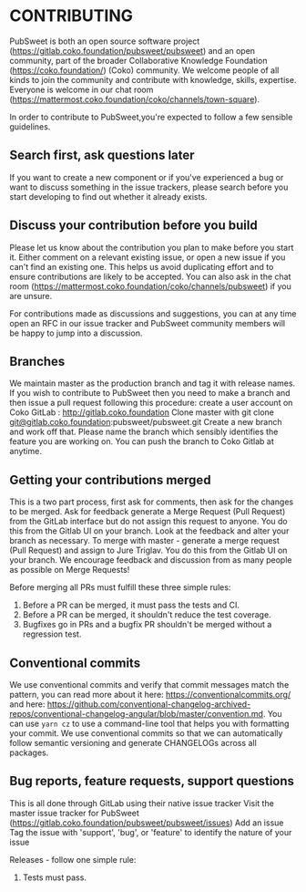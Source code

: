 # CONTRIBUTING

PubSweet is both an open source software project (https://gitlab.coko.foundation/pubsweet/pubsweet) and an open community, part of the broader Collaborative Knowledge Foundation (https://coko.foundation/) (Coko) community. We welcome people of all kinds to join the community and contribute with knowledge, skills, expertise. Everyone is welcome in our chat room (https://mattermost.coko.foundation/coko/channels/town-square).

In order to contribute to PubSweet,you're expected to follow a few sensible guidelines.

## Search first, ask questions later

If you want to create a new component or if you've experienced a bug or want to discuss something in the issue trackers, please search before you start developing to find out whether it already exists.

## Discuss your contribution before you build

Please let us know about the contribution you plan to make before you start it. Either comment on a relevant existing issue, or open a new issue if you can't find an existing one. This helps us avoid duplicating effort and to ensure contributions are likely to be accepted. You can also ask in the chat room (https://mattermost.coko.foundation/coko/channels/pubsweet) if you are unsure.

For contributions made as discussions and suggestions, you can at any time open an RFC in our issue tracker and PubSweet community members will be happy to jump into a discussion.

## Branches

We maintain master as the production branch and tag it with release names. If you wish to contribute to PubSweet then you need to make a branch and then issue a pull request following this procedure:
create a user account on Coko GitLab : http://gitlab.coko.foundation
Clone master with git clone git@gitlab.coko.foundation:pubsweet/pubsweet.git
Create a new branch and work off that. Please name the branch which sensibly identifies the feature you are working on. You can push the branch to Coko Gitlab at anytime.

## Getting your contributions merged

This is a two part process, first ask for comments, then ask for the changes to be merged.
Ask for feedback generate a Merge Request (Pull Request) from the GitLab interface but do not assign this request to anyone. You do this from the Gitlab
UI on your branch.
Look at the feedback and alter your branch as necessary.
To merge with master - generate a merge request (Pull Request) and assign to Jure Triglav. You do this from the Gitlab UI on your branch.
We encourage feedback and discussion from as many people as possible on Merge Requests!

Before merging all PRs must fulfill these three simple rules:

1.  Before a PR can be merged, it must pass the tests and CI.
2.  Before a PR can be merged, it shouldn't reduce the test coverage.
3.  Bugfixes go in PRs and a bugfix PR shouldn't be merged without a regression test.

## Conventional commits

We use conventional commits and verify that commit messages match the pattern, you can read more about it here: https://conventionalcommits.org/ and here: https://github.com/conventional-changelog-archived-repos/conventional-changelog-angular/blob/master/convention.md. You can use `yarn cz` to use a command-line tool that helps you with formatting your commit. We use conventional commits so that we can automatically follow semantic versioning and generate CHANGELOGs across all packages.

## Bug reports, feature requests, support questions

This is all done through GitLab using their native issue tracker
Visit the master issue tracker for PubSweet (https://gitlab.coko.foundation/pubsweet/pubsweet/issues)
Add an issue
Tag the issue with 'support', 'bug', or 'feature' to identify the nature of your issue

Releases - follow one simple rule:

1.  Tests must pass.
